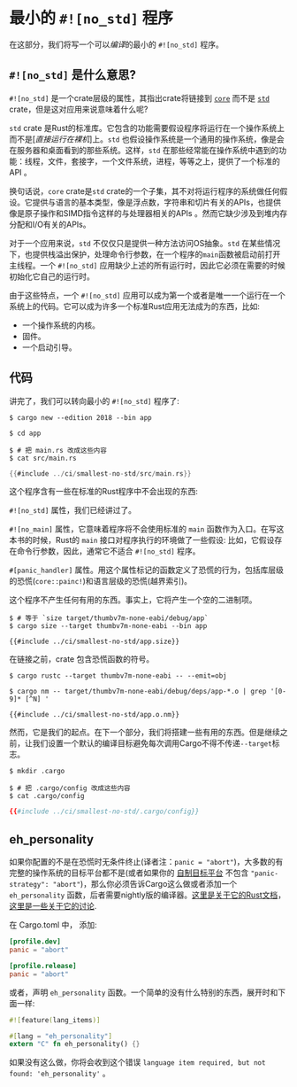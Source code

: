# 最小的 `#![no_std]` 程序

在这部分，我们将写一个可以*编译*的最小的 `#![no_std]` 程序。

## `#![no_std]` 是什么意思?

`#![no_std]` 是一个crate层级的属性，其指出crate将链接到 [`core`] 而不是 [`std`] crate，但是这对应用来说意味着什么呢?

[`core`]: https://doc.rust-lang.org/core/
[`std`]: https://doc.rust-lang.org/std/

`std` crate 是Rust的标准库。它包含的功能需要假设程序将运行在一个操作系统上而不是[*直接运行在裸机*]上。`std` 也假设操作系统是一个通用的操作系统，像是会在服务器和桌面看到的那些系统。这样，`std` 在那些经常能在操作系统中遇到的功能：线程，文件，套接字，一个文件系统，进程，等等之上，提供了一个标准的API 。

[*直接运行在裸机上*]: https://en.wikipedia.org/wiki/Bare_machine

换句话说，`core` crate是`std` crate的一个子集，其不对将运行程序的系统做任何假设。它提供与语言的基本类型，像是浮点数，字符串和切片有关的APIs，也提供像是原子操作和SIMD指令这样的与处理器相关的APIs 。然而它缺少涉及到堆内存分配和I/O有关的APIs。

对于一个应用来说，`std` 不仅仅只是提供一种方法访问OS抽象。`std` 在某些情况下，也提供栈溢出保护，处理命令行参数，在一个程序的`main`函数被启动前打开主线程。一个 `#![no_std]` 应用缺少上述的所有运行时，因此它必须在需要的时候初始化它自己的运行时。

由于这些特点，一个 `#![no_std]` 应用可以成为第一个或者是唯一一个运行在一个系统上的代码。它可以成为许多一个标准Rust应用无法成为的东西，比如:

- 一个操作系统的内核。
- 固件。
- 一个启动引导。

## 代码

讲完了，我们可以转向最小的 `#![no_std]` 程序了:

``` console
$ cargo new --edition 2018 --bin app

$ cd app
```

``` console
$ # 把 main.rs 改成这些内容
$ cat src/main.rs
```

``` rust
{{#include ../ci/smallest-no-std/src/main.rs}}
```

这个程序含有一些在标准的Rust程序中不会出现的东西:

`#![no_std]` 属性，我们已经讲过了。

`#![no_main]` 属性，它意味着程序将不会使用标准的 `main` 函数作为入口。在写这本书的时候，Rust的 `main` 接口对程序执行的环境做了一些假设: 比如，它假设存在命令行参数，因此，通常它不适合 `#![no_std]` 程序。 

`#[panic_handler]` 属性。用这个属性标记的函数定义了恐慌的行为，包括库层级的恐慌(`core::painc!`)和语言层级的恐慌(越界索引)。

这个程序不产生任何有用的东西。事实上，它将产生一个空的二进制项。

``` console
$ # 等于 `size target/thumbv7m-none-eabi/debug/app`
$ cargo size --target thumbv7m-none-eabi --bin app
```

``` text
{{#include ../ci/smallest-no-std/app.size}}
```

在链接之前，crate 包含恐慌函数的符号。

``` console
$ cargo rustc --target thumbv7m-none-eabi -- --emit=obj

$ cargo nm -- target/thumbv7m-none-eabi/debug/deps/app-*.o | grep '[0-9]* [^N] '
```

``` text
{{#include ../ci/smallest-no-std/app.o.nm}}
```

然而，它是我们的起点。在下一个部分，我们将搭建一些有用的东西。但是继续之前，让我们设置一个默认的编译目标避免每次调用Cargo不得不传递`--target`标志。

``` console
$ mkdir .cargo

$ # 把 .cargo/config 改成这些内容
$ cat .cargo/config
```

``` toml
{{#include ../ci/smallest-no-std/.cargo/config}}
```

## eh_personality

如果你配置的不是在恐慌时无条件终止(译者注：`panic = "abort"`)，大多数的有完整的操作系统的目标平台都不是(或者如果你的 [自制目标平台][custom-target] 不包含
`"panic-strategy": "abort"`)，那么你必须告诉Cargo这么做或者添加一个 `eh_personality` 函数，后者需要nightly版的编译器。[这里是关于它的Rust文档][more-about-lang-items]，
[这里是一些关于它的讨论][til-why-eh-personality].

在 Cargo.toml 中， 添加:

``` toml
[profile.dev]
panic = "abort"

[profile.release]
panic = "abort"
```

或者，声明 `eh_personality` 函数。一个简单的没有什么特别的东西，展开时和下面一样:

``` rust
#![feature(lang_items)]

#[lang = "eh_personality"]
extern "C" fn eh_personality() {}
```

如果没有这么做，你将会收到这个错误 `language item required, but not found: 'eh_personality'` 。

[custom-target]: ./custom-target.md
[more-about-lang-items]:
  https://doc.rust-lang.org/unstable-book/language-features/lang-items.html#more-about-the-language-items
[til-why-eh-personality]:
  https://www.reddit.com/r/rust/comments/estvau/til_why_the_eh_personality_language_item_is/
